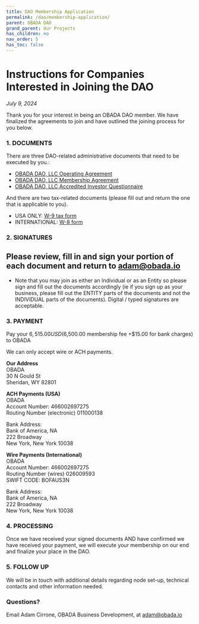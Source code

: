 ```yaml
---
title: DAO Membership Application
permalink: /dao/membership-application/
parent: OBADA DAO
grand_parent: Our Projects
has_children: no
nav_order: 5
has_toc: false
---
```



# Instructions for Companies Interested in Joining the DAO
_July 9, 2024_

Thank you for your interest in being an OBADA DAO member.  We have finalized the agreements to join and have outlined the joining process for you below.  

 
### 1. DOCUMENTS
There are three DAO-related administrative documents  that need to be executed by you.:
  * [OBADA DAO, LLC Operating Agreement](/dao/documents/dao-operating-agreement)
  * [OBADA DAO, LLC Membership Agreement](/dao/documents/membership-agreement)
  * [OBADA DAO, LLC Accredited Investor Questionnaire](/dao/documents/accredited-investor-questionairre/) 
 
And there are two tax-related documents (please fill out and return the one that is applicable to you).
  * USA ONLY: [W-9 tax form](https://www.irs.gov/pub/irs-pdf/fw9.pdf)
  * INTERNATIONAL: [W-8 form](https://www.irs.gov/pub/irs-prior/fw8--1991.pdf) 


### 2.  SIGNATURES

## Please review, fill in and sign your portion of each document and return to <a href="mailto:adam@obada.io">adam@obada.io</a> 
 * Note that you may join as either an Individual or as an Entity so please sign and fill out the documents accordingly (ie if you sign up as your business, please fill out the ENTITY parts of the documents and not the INDIVIDUAL parts of the documents).   Digital / typed signatures are acceptable.
 
### 3. PAYMENT

Pay your $6,515.00 USD ($6,500.00 membership fee +$15.00 for bank charges) to OBADA  

We can only accept wire or ACH payments.  

**Our Address** <br/>
OBADA <br/>
30 N Gould St <br/>
Sheridan, WY 82801 <br/>

 
**ACH Payments (USA)** <br/>
OBADA <br/>
Account Number: 466002697275 <br/>
Routing Number (electronic) 011000138 <br/>

Bank Address: <br/>
Bank of America, NA <br/>
222 Broadway <br/>
New York, New York 10038 <br/>

**Wire Payments (International)** <br/>
OBADA <br/>
Account Number: 466002697275 <br/>
Routing Number (wires) 026009593 <br/>
SWIFT CODE: BOFAUS3N <br/>

Bank Address: <br/>
Bank of America, NA <br/>
222 Broadway <br/>
New York, New York 10038 <br/>

### 4. PROCESSING
Once we have received your signed documents AND have confirmed we have received your payment, we will execute your membership on our end and finalize your place in the DAO.  
 
### 5. FOLLOW UP
We will be in touch with additional details regarding node set-up, technical contacts and other information needed. 
 
### Questions?  
Email Adam Cirrone, OBADA Business Development, at [adam@obada.io](mailto:adam@obada.io)
